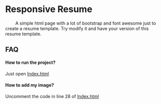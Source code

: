 
# Responsive Resume

&emsp;&emsp; A simple html page with a lot of bootstrap and font awesome just to create a resume template. Try modify it and have your version of this resume template.<br /> 

## FAQ

#### How to run the project?
Just open [Index.html](/Index.html)

#### How to add my image?
Uncomment the code in line 28 of [Index.html](/Index.html)

